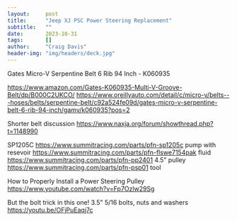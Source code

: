 ```yaml
---
layout:     post
title:      "Jeep XJ PSC Power Steering Replacement"
subtitle:   ""
date:       2023-10-31
tags:       []
author:     "Craig Davis"
header-img: "img/headers/deck.jpg"
---
```



Gates Micro-V Serpentine Belt 6 Rib 94 Inch - K060935

https://www.amazon.com/Gates-K060935-Multi-V-Groove-Belt/dp/B000C2UKCO/
https://www.oreillyauto.com/detail/c/micro-v/belts---hoses/belts/serpentine-belt/c92a524fe09d/gates-micro-v-serpentine-belt-6-rib-94-inch/gamv/k060935?pos=2

Shorter belt discussion
https://www.naxja.org/forum/showthread.php?t=1148990

SP1205C
https://www.summitracing.com/parts/pfn-sp1205c pump with resevoir
https://www.summitracing.com/parts/pfn-flswe7154pak fluid
https://www.summitracing.com/parts/pfn-pp2401 4.5" pulley
https://www.summitracing.com/parts/pfn-psp01 tool

How to Properly Install a Power Steering Pulley
https://www.youtube.com/watch?v=Fp7Ozlw29Sg

But the bolt trick in this one! 3.5" 5/16 bolts, nuts and washers
https://youtu.be/OFjPuEaqj7c
